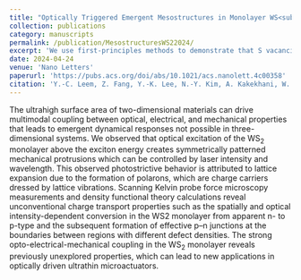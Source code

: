 ```yaml
---
title: "Optically Triggered Emergent Mesostructures in Monolayer WS<sub>2</sub>"
collection: publications
category: manuscripts
permalink: /publication/MesostructuresWS22024/
excerpt: 'We use first-principles methods to demonstrate that S vacancies in monolayer WS<sub>2</sub> can trap photoexcited electrons, thus inducing charge separation and illumination-dependent patterns in electrical properties and mechanical protrusion.'
date: 2024-04-24
venue: 'Nano Letters'
paperurl: 'https://pubs.acs.org/doi/abs/10.1021/acs.nanolett.4c00358'
citation: 'Y.-C. Leem, Z. Fang, Y.-K. Lee, N.-Y. Kim, A. Kakekhani, W. Liu, S.-P. Cho, C. Kim, Y. Wang, Z. Ji, A. Patra, L. Kronik, A. M. Rappe, S.-Y. Yim, R. Agarwal'
---
```

The ultrahigh surface area of two-dimensional materials can drive multimodal coupling between optical, electrical, and mechanical properties that leads to emergent dynamical responses not possible in three-dimensional systems. We observed that optical excitation of the WS<sub>2</sub> monolayer above the exciton energy creates symmetrically patterned mechanical protrusions which can be controlled by laser intensity and wavelength. This observed photostrictive behavior is attributed to lattice expansion due to the formation of polarons, which are charge carriers dressed by lattice vibrations. Scanning Kelvin probe force microscopy measurements and density functional theory calculations reveal unconventional charge transport properties such as the spatially and optical intensity-dependent conversion in the WS2 monolayer from apparent n- to p-type and the subsequent formation of effective p–n junctions at the boundaries between regions with different defect densities. The strong opto-electrical-mechanical coupling in the WS<sub>2</sub> monolayer reveals previously unexplored properties, which can lead to new applications in optically driven ultrathin microactuators.
